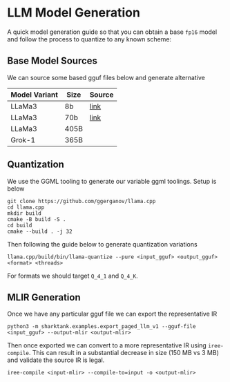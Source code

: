 # LLM Model Generation

A quick model generation guide so that you can obtain a base `fp16` model and follow the process to quantize to any known scheme:

## Base Model Sources

We can source some based gguf files below and generate alternative

|Model Variant|Size|Source|
| ------------- | ---- | ---- |
| LLaMa3|8b|[link](https://sharkpublic.blob.core.windows.net/sharkpublic/llama_gguf/llama.8b.fp16.gguf)|
| LLaMa3|70b|[link](https://huggingface.co/MaziyarPanahi/Meta-Llama-3-70B-Instruct-GGUF/tree/main)|
| LLaMa3|405B| |
| Grok-1|365B| |


## Quantization

We use the GGML tooling to generate our variable ggml toolings. Setup is below

```
git clone https://github.com/ggerganov/llama.cpp
cd llama.cpp
mkdir build
cmake -B build -S .
cd build
cmake --build . -j 32
```

Then following the guide below to generate quantization variations

```
llama.cpp/build/bin/llama-quantize --pure <input_gguf> <output_gguf> <format> <threads>
```

For formats we should target  `Q_4_1` and `Q_4_K`.

## MLIR Generation

Once we have any particular gguf file we can export the representative IR

```
python3 -m sharktank.examples.export_paged_llm_v1 --gguf-file <input_gguf> --output-mlir <output-mlir>
```

Then once exported we can convert to a more representative IR using `iree-compile`. This can result in a
substantial decrease in size (150 MB vs 3 MB) and validate the source IR is legal.

```
iree-compile <input-mlir> --compile-to=input -o <output-mlir>
```
